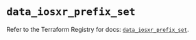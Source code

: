 # `data_iosxr_prefix_set`

Refer to the Terraform Registry for docs: [`data_iosxr_prefix_set`](https://registry.terraform.io/providers/ciscodevnet/iosxr/0.6.0/docs/data-sources/prefix_set).
